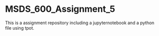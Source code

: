 # MSDS_600_Assignment_5
This is a assignment repository including a jupyternotebook and a python file using tpot. 
